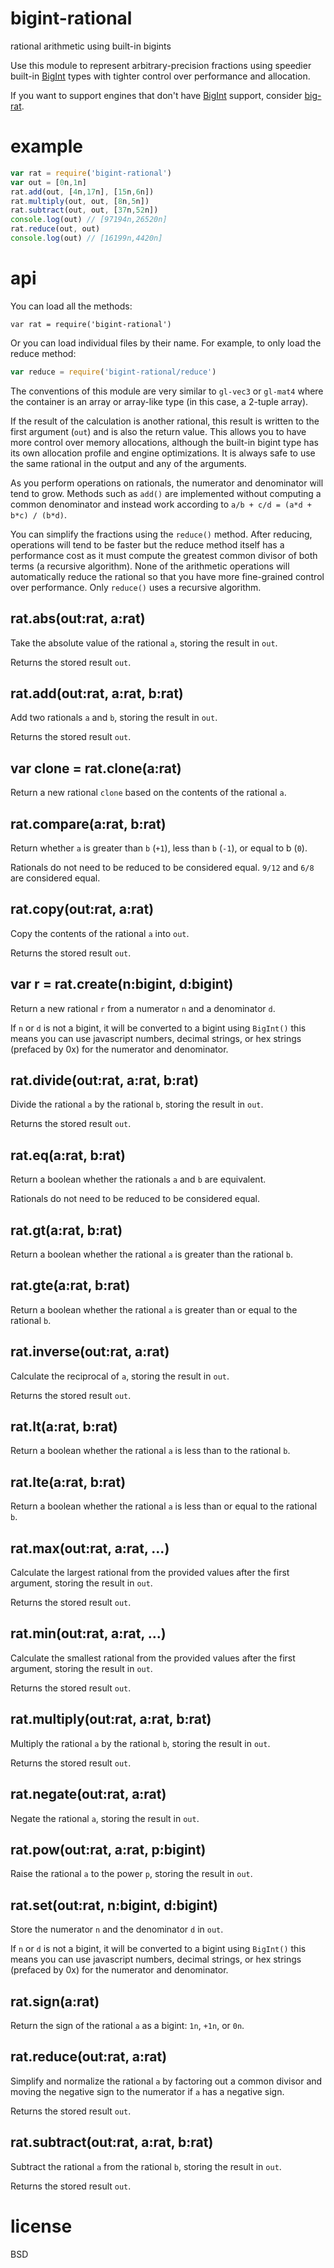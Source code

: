 # bigint-rational

rational arithmetic using built-in bigints

Use this module to represent arbitrary-precision fractions using speedier
built-in [BigInt][] types with tighter control over performance and allocation.

If you want to support engines that don't have [BigInt][] support, consider
[big-rat][].

[BigInt]: https://developer.mozilla.org/en-US/docs/Web/JavaScript/Reference/Global_Objects/BigInt
[big-rat]: https://github.com/rat-nest/big-rat

# example

``` js
var rat = require('bigint-rational')
var out = [0n,1n]
rat.add(out, [4n,17n], [15n,6n])
rat.multiply(out, out, [8n,5n])
rat.subtract(out, out, [37n,52n])
console.log(out) // [97194n,26520n]
rat.reduce(out, out)
console.log(out) // [16199n,4420n]
```

# api

You can load all the methods:

```
var rat = require('bigint-rational')
```

Or you can load individual files by their name. For example, to only load the
reduce method:

``` js
var reduce = require('bigint-rational/reduce')
```

The conventions of this module are very similar to `gl-vec3` or `gl-mat4` where
the container is an array or array-like type (in this case, a 2-tuple array).

If the result of the calculation is another rational, this result is written to
the first argument (`out`) and is also the return value. This allows you to have
more control over memory allocations, although the built-in bigint type has its
own allocation profile and engine optimizations. It is always safe to use the
same rational in the output and any of the arguments.

As you perform operations on rationals, the numerator and denominator will tend
to grow. Methods such as `add()` are implemented without computing a common
denominator and instead work according to `a/b + c/d = (a*d + b*c) / (b*d)`.

You can simplify the fractions using the `reduce()` method. After reducing,
operations will tend to be faster but the reduce method itself has a performance
cost as it must compute the greatest common divisor of both terms (a recursive
algorithm). None of the arithmetic operations will automatically reduce the
rational so that you have more fine-grained control over performance. Only
`reduce()` uses a recursive algorithm.

## rat.abs(out:rat, a:rat)

Take the absolute value of the rational `a`, storing the result in `out`.

Returns the stored result `out`.

## rat.add(out:rat, a:rat, b:rat)

Add two rationals `a` and `b`, storing the result in `out`.

Returns the stored result `out`.

## var clone = rat.clone(a:rat)

Return a new rational `clone` based on the contents of the rational `a`.

## rat.compare(a:rat, b:rat)

Return whether `a` is greater than `b` (`+1`), less than `b` (`-1`), or equal to
b (`0`).

Rationals do not need to be reduced to be considered equal.
`9/12` and `6/8` are considered equal.

## rat.copy(out:rat, a:rat)

Copy the contents of the rational `a` into `out`.

Returns the stored result `out`.

## var r = rat.create(n:bigint, d:bigint)

Return a new rational `r` from a numerator `n` and a denominator `d`.

If `n` or `d` is not a bigint, it will be converted to a bigint using `BigInt()`
this means you can use javascript numbers, decimal strings, or hex strings
(prefaced by 0x) for the numerator and denominator.

## rat.divide(out:rat, a:rat, b:rat)

Divide the rational `a` by the rational `b`, storing the result in `out`.

Returns the stored result `out`.

## rat.eq(a:rat, b:rat)

Return a boolean whether the rationals `a` and `b` are equivalent.

Rationals do not need to be reduced to be considered equal.

## rat.gt(a:rat, b:rat)

Return a boolean whether the rational `a` is greater than the rational `b`.

## rat.gte(a:rat, b:rat)

Return a boolean whether the rational `a` is greater than or equal to the
rational `b`.

## rat.inverse(out:rat, a:rat)

Calculate the reciprocal of `a`, storing the result in `out`.

Returns the stored result `out`.

## rat.lt(a:rat, b:rat)

Return a boolean whether the rational `a` is less than to the rational `b`.

## rat.lte(a:rat, b:rat)

Return a boolean whether the rational `a` is less than or equal to the rational
`b`.

## rat.max(out:rat, a:rat, ...)

Calculate the largest rational from the provided values after the first
argument, storing the result in `out`. 

Returns the stored result `out`.

## rat.min(out:rat, a:rat, ...)

Calculate the smallest rational from the provided values after the first
argument, storing the result in `out`. 

Returns the stored result `out`.

## rat.multiply(out:rat, a:rat, b:rat)

Multiply the rational `a` by the rational `b`, storing the result in `out`.

Returns the stored result `out`.

## rat.negate(out:rat, a:rat)

Negate the rational `a`, storing the result in `out`.

## rat.pow(out:rat, a:rat, p:bigint)

Raise the rational `a` to the power `p`, storing the result in `out`.

## rat.set(out:rat, n:bigint, d:bigint)

Store the numerator `n` and the denominator `d` in `out`.

If `n` or `d` is not a bigint, it will be converted to a bigint using `BigInt()`
this means you can use javascript numbers, decimal strings, or hex strings
(prefaced by 0x) for the numerator and denominator.

## rat.sign(a:rat)

Return the sign of the rational `a` as a bigint: `1n`, `+1n`, or `0n`.

## rat.reduce(out:rat, a:rat)

Simplify and normalize the rational `a` by factoring out a common divisor and
moving the negative sign to the numerator if `a` has a negative sign.

Returns the stored result `out`.

## rat.subtract(out:rat, a:rat, b:rat)

Subtract the rational `a` from the rational `b`, storing the result in `out`.

Returns the stored result `out`.

# license

BSD
